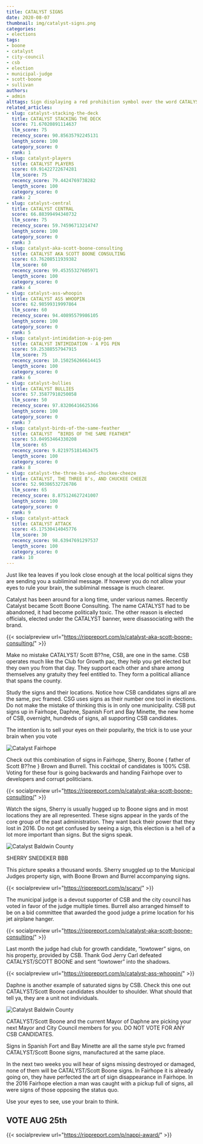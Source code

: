 ```yaml
---
title: CATALYST SIGNS
date: 2020-08-07
thumbnail: img/catalyst-signs.png
categories:
- elections
tags:
- boone
- catalyst
- city-council
- csb
- election
- municipal-judge
- scott-boone
- sullivan
authors:
- admin
alttags: Sign displaying a red prohibition symbol over the word CATALYST, referencing a political consulting firm rebranding due ...
related_articles:
- slug: catalyst-stacking-the-deck
  title: CATALYST STACKING THE DECK
  score: 71.67020891114637
  llm_score: 75
  recency_score: 90.85635792245131
  length_score: 100
  category_score: 0
  rank: 1
- slug: catalyst-players
  title: CATALYST PLAYERS
  score: 69.91422722674281
  llm_score: 75
  recency_score: 79.4424769738282
  length_score: 100
  category_score: 0
  rank: 2
- slug: catalyst-central
  title: CATALYST CENTRAL
  score: 66.88399494340732
  llm_score: 75
  recency_score: 59.74596713214747
  length_score: 100
  category_score: 0
  rank: 3
- slug: catalyst-aka-scott-boone-consulting
  title: CATALYST AKA SCOTT BOONE CONSULTING
  score: 63.76208511939382
  llm_score: 60
  recency_score: 99.45355327605971
  length_score: 100
  category_score: 0
  rank: 4
- slug: catalyst-ass-whoopin
  title: CATALYST ASS WHOOPIN
  score: 62.98599319997864
  llm_score: 60
  recency_score: 94.40895579986105
  length_score: 100
  category_score: 0
  rank: 5
- slug: catalyst-intimidation-a-pig-pen
  title: CATALYST INTIMIDATION - A PIG PEN
  score: 59.25388557947915
  llm_score: 75
  recency_score: 10.150256266614415
  length_score: 100
  category_score: 0
  rank: 6
- slug: catalyst-bullies
  title: CATALYST BULLIES
  score: 57.35877910250058
  llm_score: 50
  recency_score: 97.83206416625366
  length_score: 100
  category_score: 0
  rank: 7
- slug: catalyst-birds-of-the-same-feather
  title: CATALYST  “BIRDS OF THE SAME FEATHER”
  score: 53.04953464330208
  llm_score: 65
  recency_score: 9.821975181463475
  length_score: 100
  category_score: 0
  rank: 8
- slug: catalyst-the-three-bs-and-chuckee-cheeze
  title: CATALYST, THE THREE B’s, AND CHUCKEE CHEEZE
  score: 52.90386532726786
  llm_score: 65
  recency_score: 8.875124627241007
  length_score: 100
  category_score: 0
  rank: 9
- slug: catalyst-attack
  title: CATALYST ATTACK
  score: 45.17530414045776
  llm_score: 30
  recency_score: 98.63947691297537
  length_score: 100
  category_score: 0
  rank: 10
---
```

Just like tea leaves if you look close enough at the local political signs they are sending you a subliminal message. If however you do not allow your eyes to rule your brain, the subliminal message is much clearer.

Catalyst has been around for a long time, under various names. Recently Catalyst became Scott Boone Consulting. The name CATALYST had to be abandoned, it had become politically toxic. The other reason is elected officials, elected under the CATALYST banner, were disassociating with the brand.

{{< socialpreview url="https://rippreport.com/p/catalyst-aka-scott-boone-consulting/" >}}

Make no mistake CATALYST/ Scott B??ne, CSB, are one in the same. CSB operates much like the Club for Growth pac, they help you get elected but they own you from that day. They support each other and share among themselves any gratuity they feel entitled to. They form a political alliance that spans the county.

Study the signs and their locations. Notice how CSB candidates signs all are the same, pvc framed. CSG uses signs as their number one tool in elections. Do not make the mistake of thinking this is in only one municipality. CSB put signs up in Fairhope, Daphne, Spanish Fort and Bay Minette, the new home of CSB, overnight, hundreds of signs, all supporting CSB candidates.

The intention is to sell your eyes on their popularity, the trick is to use your brain when you vote

![Catalyst Fairhope](https://cdn.rippreport.com/wp-content/uploads/2020/08/signs-12.jpg)

Check out this combination of signs in Fairhope, Sherry, Boone { father of Scott B??ne } Brown and Burrell. This cocktail of candidates is 100% CSB. Voting for these four is going backwards and handing Fairhope over to developers and corrupt politicians.

{{< socialpreview url="https://rippreport.com/p/catalyst-aka-scott-boone-consulting/" >}}

Watch the signs, Sherry is usually hugged up to Boone signs and in most locations they are all represented. These signs appear in the yards of the core group of the past administration. They want back their power that they lost in 2016. Do not get confused by seeing a sign, this election is a hell of a lot more important than signs. But the signs speak.

![Catalyst Baldwin County](https://cdn.rippreport.com/wp-content/uploads/2020/08/signs-22.jpg)

SHERRY SNEDEKER BBB

This picture speaks a thousand words. Sherry snuggled up to the Municipal Judges property sign, with Boone Brown and Burrel accompanying signs.

{{< socialpreview url="https://rippreport.com/p/scary/" >}}

The municipal judge is a devout supporter of CSB and the city council has voted in favor of the judge multiple times. Burrell also arranged himself to be on a bid committee that awarded the good judge a prime location for his jet airplane hanger.

{{< socialpreview url="https://rippreport.com/p/catalyst-aka-scott-boone-consulting/" >}}

Last month the judge had club for growth candidate, “lowtower” signs, on his property, provided by CSB. Thank God Jerry Carl defeated CATALYST/SCOTT BOONE and sent “lowtower” into the shadows.

{{< socialpreview url="https://rippreport.com/p/catalyst-ass-whoopin/" >}}

Daphne is another example of saturated signs by CSB. Check this one out CATALYST/Scott Boone candidates shoulder to shoulder. What should that tell ya, they are a unit not individuals.

![Catalyst Baldwin County](https://cdn.rippreport.com/wp-content/uploads/2020/08/signs-32.jpg)

CATALYST/Scott Boone and the current Mayor of Daphne are picking your next Mayor and City Council members for you. DO NOT VOTE FOR ANY CSB CANDIDATES.

Signs in Spanish Fort and Bay Minette are all the same style pvc framed CATALYST/Scott Boone signs, manufactured at the same place.

In the next two weeks you will hear of signs missing destroyed or damaged, none of them will be CATALYST/Scott Boone signs. In Fairhope it is already going on, they have perfected the art of sign disappearance in Fairhope. In the 2016 Fairhope election a man was caught with a pickup full of signs, all were signs of those opposing the status quo.

Use your eyes to see, use your brain to think.

## VOTE AUG 25th

{{< socialpreview url="https://rippreport.com/p/nappi-award/" >}}
